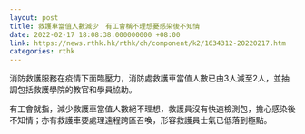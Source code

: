 ```yaml
---
layout: post
title: 救護車當值人數減少　有工會稱不理想憂感染後不知情
date: 2022-02-17 18:08:38.000000000 +08:00
link: https://news.rthk.hk/rthk/ch/component/k2/1634312-20220217.htm
categories: rthk
---
```


消防救護服務在疫情下面臨壓力，消防處救護車當值人數已由3人減至2人，並抽調包括救護學院的教官和學員協助。

有工會就指，減少救護車當值人數絕不理想，救護員沒有快速檢測包，擔心感染後不知情；亦有救護車要處理遠程跨區召喚，形容救護員士氣已低落到極點。
